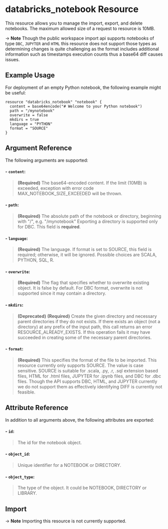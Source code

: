 # databricks_notebook Resource

This resource allows you to manage the import, export, and delete notebooks. The maximum allowed size of a 
request to resource is 10MB. 

-> **Note** Though the public workspace import api supports notebooks of type `DBC`, `JUPYTER` and `HTML` this resource does not support 
those types as determining changes is quite challenging as the format includes additional information such as timestamps 
execution counts thus a base64 diff causes issues.


## Example Usage

For deployment of an empty Python notebook, the following example might be useful:

```hcl
resource "databricks_notebook" "notebook" {
  content = base64encode("# Welcome to your Python notebook")
  path = "/mynotebook"
  overwrite = false
  mkdirs = true
  language = "PYTHON"
  format = "SOURCE"
}
```
    
## Argument Reference

The following arguments are supported:

#### - `content`:
> **(Required)** The base64-encoded content. If the limit (10MB) is exceeded, 
exception with error code MAX_NOTEBOOK_SIZE_EXCEEDED will be thrown.

#### - `path`:
> **(Required)** The absolute path of the notebook or directory, beginning with "/", e.g. "/mynotebook"
Exporting a directory is supported only for DBC. This field is **required**.

#### - `language`:
> **(Required)** The language. If format is set to SOURCE, 
this field is required; otherwise, it will be ignored. Possible choices are SCALA, PYTHON, SQL, R.

#### - `overwrite`:
> **(Required)** The flag that specifies whether to overwrite existing object. 
It is false by default. For DBC format, overwrite is not supported since it may contain a directory.

#### - `mkdirs`:
> **(Deprecated)** **(Required)** Create the given directory and necessary parent directories 
if they do not exists. If there exists an object (not a directory) at any prefix of the input path, this call 
returns an error RESOURCE_ALREADY_EXISTS. If this operation fails it may have succeeded in creating some of the necessary parent directories.

#### - `format`:
> **(Required)** This specifies the format of the file to be imported. 
This resource currently only supports SOURCE. The value is case sensitive. 
>SOURCE is suitable for .scala, .py, .r, .sql extension based files, HTML for .html files, JUPYTER for .ipynb files, 
>and DBC for .dbc files. Though the API supports DBC, HTML, and JUPYTER currently we do not support them as effectively 
>identifying DIFF is currently not feasible.

## Attribute Reference

In addition to all arguments above, the following attributes are exported:

#### - `id`:
> The id for the notebook object.

#### - `object_id`:
> Unique identifier for a NOTEBOOK or DIRECTORY.

#### - `object_type`:
> The type of the object. It could be NOTEBOOK, DIRECTORY or LIBRARY.

## Import

-> **Note** Importing this resource is not currently supported.
